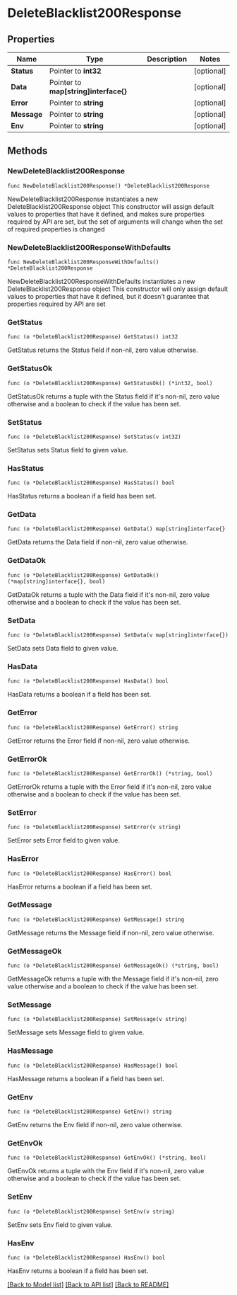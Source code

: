# DeleteBlacklist200Response

## Properties

Name | Type | Description | Notes
------------ | ------------- | ------------- | -------------
**Status** | Pointer to **int32** |  | [optional] 
**Data** | Pointer to **map[string]interface{}** |  | [optional] 
**Error** | Pointer to **string** |  | [optional] 
**Message** | Pointer to **string** |  | [optional] 
**Env** | Pointer to **string** |  | [optional] 

## Methods

### NewDeleteBlacklist200Response

`func NewDeleteBlacklist200Response() *DeleteBlacklist200Response`

NewDeleteBlacklist200Response instantiates a new DeleteBlacklist200Response object
This constructor will assign default values to properties that have it defined,
and makes sure properties required by API are set, but the set of arguments
will change when the set of required properties is changed

### NewDeleteBlacklist200ResponseWithDefaults

`func NewDeleteBlacklist200ResponseWithDefaults() *DeleteBlacklist200Response`

NewDeleteBlacklist200ResponseWithDefaults instantiates a new DeleteBlacklist200Response object
This constructor will only assign default values to properties that have it defined,
but it doesn't guarantee that properties required by API are set

### GetStatus

`func (o *DeleteBlacklist200Response) GetStatus() int32`

GetStatus returns the Status field if non-nil, zero value otherwise.

### GetStatusOk

`func (o *DeleteBlacklist200Response) GetStatusOk() (*int32, bool)`

GetStatusOk returns a tuple with the Status field if it's non-nil, zero value otherwise
and a boolean to check if the value has been set.

### SetStatus

`func (o *DeleteBlacklist200Response) SetStatus(v int32)`

SetStatus sets Status field to given value.

### HasStatus

`func (o *DeleteBlacklist200Response) HasStatus() bool`

HasStatus returns a boolean if a field has been set.

### GetData

`func (o *DeleteBlacklist200Response) GetData() map[string]interface{}`

GetData returns the Data field if non-nil, zero value otherwise.

### GetDataOk

`func (o *DeleteBlacklist200Response) GetDataOk() (*map[string]interface{}, bool)`

GetDataOk returns a tuple with the Data field if it's non-nil, zero value otherwise
and a boolean to check if the value has been set.

### SetData

`func (o *DeleteBlacklist200Response) SetData(v map[string]interface{})`

SetData sets Data field to given value.

### HasData

`func (o *DeleteBlacklist200Response) HasData() bool`

HasData returns a boolean if a field has been set.

### GetError

`func (o *DeleteBlacklist200Response) GetError() string`

GetError returns the Error field if non-nil, zero value otherwise.

### GetErrorOk

`func (o *DeleteBlacklist200Response) GetErrorOk() (*string, bool)`

GetErrorOk returns a tuple with the Error field if it's non-nil, zero value otherwise
and a boolean to check if the value has been set.

### SetError

`func (o *DeleteBlacklist200Response) SetError(v string)`

SetError sets Error field to given value.

### HasError

`func (o *DeleteBlacklist200Response) HasError() bool`

HasError returns a boolean if a field has been set.

### GetMessage

`func (o *DeleteBlacklist200Response) GetMessage() string`

GetMessage returns the Message field if non-nil, zero value otherwise.

### GetMessageOk

`func (o *DeleteBlacklist200Response) GetMessageOk() (*string, bool)`

GetMessageOk returns a tuple with the Message field if it's non-nil, zero value otherwise
and a boolean to check if the value has been set.

### SetMessage

`func (o *DeleteBlacklist200Response) SetMessage(v string)`

SetMessage sets Message field to given value.

### HasMessage

`func (o *DeleteBlacklist200Response) HasMessage() bool`

HasMessage returns a boolean if a field has been set.

### GetEnv

`func (o *DeleteBlacklist200Response) GetEnv() string`

GetEnv returns the Env field if non-nil, zero value otherwise.

### GetEnvOk

`func (o *DeleteBlacklist200Response) GetEnvOk() (*string, bool)`

GetEnvOk returns a tuple with the Env field if it's non-nil, zero value otherwise
and a boolean to check if the value has been set.

### SetEnv

`func (o *DeleteBlacklist200Response) SetEnv(v string)`

SetEnv sets Env field to given value.

### HasEnv

`func (o *DeleteBlacklist200Response) HasEnv() bool`

HasEnv returns a boolean if a field has been set.


[[Back to Model list]](../README.md#documentation-for-models) [[Back to API list]](../README.md#documentation-for-api-endpoints) [[Back to README]](../README.md)


